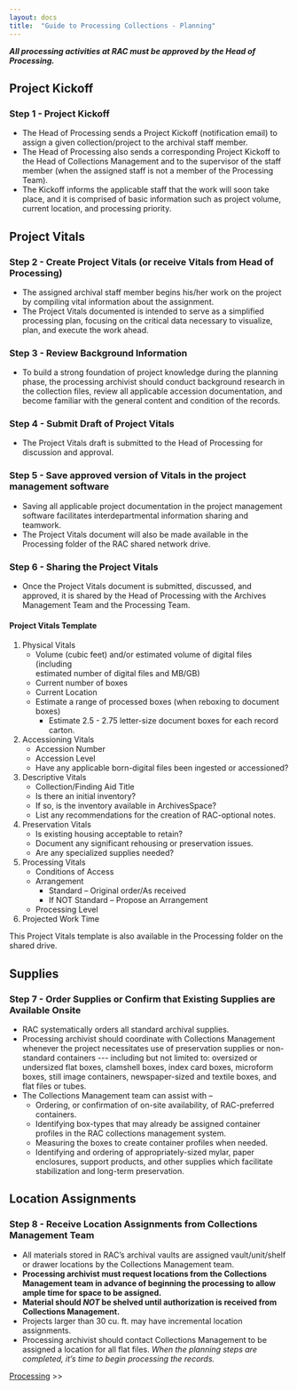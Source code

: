 ```yaml
---
layout: docs
title:  "Guide to Processing Collections - Planning"
---
```


**_All processing activities at RAC must be approved by the Head of Processing._**

## Project Kickoff
### Step 1 - Project Kickoff

- The Head of Processing sends a Project Kickoff (notification email) to assign a given collection/project to the archival staff member.
- The Head of Processing also sends a corresponding Project Kickoff to the Head of Collections Management and to the supervisor of the staff member (when the assigned staff is not a member of the Processing Team).
- The Kickoff informs the applicable staff that the work will soon take place, and it is comprised of basic information such as project volume, current location, and processing priority.

## Project Vitals

### Step 2 - Create Project Vitals (or receive Vitals from Head of Processing)

- The assigned archival staff member begins his/her work on the project by compiling vital information about the assignment.
- The Project Vitals documented is intended to serve as a simplified processing plan, focusing on the critical data necessary to visualize, plan, and execute the work ahead.

### Step 3 - Review Background Information

- To build a strong foundation of project knowledge during the planning phase, the processing archivist should conduct background research in the collection files, review all applicable accession documentation, and become familiar with the general content and condition of the records.

### Step 4 - Submit Draft of Project Vitals

- The Project Vitals draft is submitted to the Head of Processing for discussion and approval.

### Step 5 - Save approved version of Vitals in the project management software

- Saving all applicable project documentation in the project management software facilitates interdepartmental information sharing and teamwork.
- The Project Vitals document will also be made available in the Processing folder of the RAC shared network drive.

### Step 6 - Sharing the Project Vitals

- Once the Project Vitals document is submitted, discussed, and approved, it is shared by the Head of Processing with the Archives Management Team and the Processing Team.

#### Project Vitals Template

1. Physical Vitals
    - Volume (cubic feet) and/or estimated volume of digital files (including     
        estimated number of digital files and MB/GB)
    - Current number of boxes
    - Current Location
    - Estimate a range of processed boxes (when reboxing to document boxes)
        - Estimate 2.5 - 2.75 letter-size document boxes for each record carton.
2.  Accessioning Vitals
    - Accession Number
    - Accession Level
    - Have any applicable born-digital files been ingested or accessioned?
3.  Descriptive Vitals
    - Collection/Finding Aid Title
    - Is there an initial inventory?
    - If so, is the inventory available in ArchivesSpace?
    - List any recommendations for the creation of RAC-optional notes.
4.  Preservation Vitals
    - Is existing housing acceptable to retain?
    - Document any significant rehousing or preservation issues.
    - Are any specialized supplies needed?
5.  Processing Vitals
    - Conditions of Access
    - Arrangement
        - Standard – Original order/As received
        - If NOT Standard – Propose an Arrangement
    - Processing Level
6.  Projected Work Time

This Project Vitals template is also available in the Processing folder on the shared drive.

## Supplies

### Step 7 - Order Supplies or Confirm that Existing Supplies are Available Onsite

- RAC systematically orders all standard archival supplies.
- Processing archivist should coordinate with Collections Management whenever the project necessitates use of preservation supplies or non-standard containers --- including but not limited to: oversized or undersized flat boxes, clamshell boxes, index card boxes, microform boxes, still image containers, newspaper-sized and textile boxes, and flat files or tubes.
- The Collections Management team can assist with –
    - Ordering, or confirmation of on-site availability, of RAC-preferred containers.
    - Identifying box-types that may already be assigned container profiles in the RAC collections management system.
    - Measuring the boxes to create container profiles when needed.
    - Identifying and ordering of appropriately-sized mylar, paper enclosures, support products, and other supplies which facilitate stabilization and long-term preservation.

## Location Assignments

### Step 8 - Receive Location Assignments from Collections Management Team

- All materials stored in RAC’s archival vaults are assigned vault/unit/shelf or drawer locations by the Collections Management team.
- **Processing archivist must request locations from the Collections Management team in advance of beginning the processing to allow ample time for space to be assigned.**
- **Material should _NOT_ be shelved until authorization is received from Collections Management.**
- Projects larger than 30 cu. ft. may have incremental location assignments.
- Processing archivist should contact Collections Management to be assigned a location for all flat files.
_When the planning steps are completed, it’s time to begin processing the records._

[Processing](/processing-manual/processing) >>
